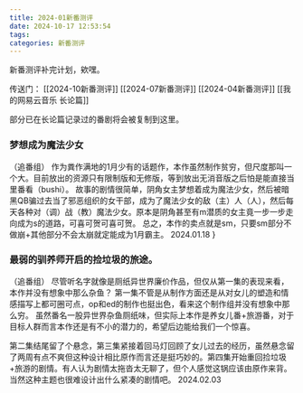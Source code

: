 ```yaml
---
title: 2024-01新番测评
date: 2024-10-17 12:53:54
tags: 
categories: 新番测评
---
```

新番测评补完计划，欸嘿。

传送门：
[[2024-10新番测评]]
[[2024-07新番测评]]
[[2024-04新番测评]]
[[我的网易云音乐 长论篇]]

部分已在长论篇记录过的番剧将会被复制到这里。



### 梦想成为魔法少女
（追番组）
作为粪作满地的1月少有的话题作，本作虽然制作贫穷，但尺度那叫一个大。目前放出的资源只有限制版和无修版，等到放出无消音版之后怕是能直接当里番看（bushi）。
故事的剧情很简单，阴角女主梦想着成为魔法少女，然后被暗黑QB骗过去当了邪恶组织的女干部，成为了魔法少女的敌（主）人（人），然后每天各种对（调）战（教）魔法少女。原本是阴角甚至有m潜质的女主竟一步一步走向成为s的道路，可喜可贺可喜可贺。
总之，本作的卖点就是sm，只要sm部分不做崩+其他部分不会太崩就定能成为1月霸主。
2024.01.18
}
### 最弱的驯养师开启的捡垃圾的旅途。
（追番组）
尽管听名字就像是厕纸异世界廉价作品，但仅从第一集的表现来看，本作并没有想象中那么杂鱼？
第一集不管是从制作方面还是从对女儿的塑造和情感描写上都可圈可点，op和ed的制作也挺出色，看来这个制作组并没有想象中那么穷。
虽然番名一股异世界杂鱼厕纸味，但实际上本作是养女儿番+旅游番，对于目标人群而言本作还是有不小的潜力的，希望后边能给我们一个惊喜。

第二集结尾留了个悬念，第三集紧接着回马灯回顾了女儿过去的经历，虽然悬念留了两周有点不爽但这种设计相比原作而言还是挺巧妙的。第四集开始重回捡垃圾+旅游的剧情。有人认为剧情太拖沓太无聊了，但个人感觉这锅应该由原作来背。当然这种主题也很难设计出什么紧凑的剧情吧。
2024.02.03


## 